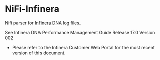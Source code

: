 # NiFi-Infinera
Nifi parser for [Infinera DNA](https://www.infinera.com/products/infinera-management-suite/#2) log files.

See Infinera DNA Performance Management Guide Release 17.0 Version 002

- Please refer to the Infinera Customer Web Portal for the most recent version of this document.